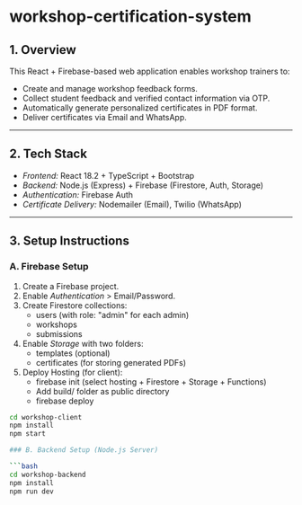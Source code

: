 # workshop-certification-system

## 1. Overview

This React + Firebase-based web application enables workshop trainers to:

- Create and manage workshop feedback forms.
- Collect student feedback and verified contact information via OTP.
- Automatically generate personalized certificates in PDF format.
- Deliver certificates via Email and WhatsApp.

---

## 2. Tech Stack

- *Frontend:* React 18.2 + TypeScript + Bootstrap
- *Backend:* Node.js (Express) + Firebase (Firestore, Auth, Storage)
- *Authentication:* Firebase Auth
- *Certificate Delivery:* Nodemailer (Email), Twilio (WhatsApp)

---

## 3. Setup Instructions

### A. Firebase Setup

1. Create a Firebase project.
2. Enable *Authentication* > Email/Password.
3. Create Firestore collections:
   - users (with role: "admin" for each admin)
   - workshops
   - submissions
4. Enable *Storage* with two folders:
   - templates (optional)
   - certificates (for storing generated PDFs)
5. Deploy Hosting (for client):
   - firebase init (select hosting + Firestore + Storage + Functions)
   - Add build/ folder as public directory
   - firebase deploy

```bash
cd workshop-client
npm install
npm start

### B. Backend Setup (Node.js Server)

```bash
cd workshop-backend
npm install
npm run dev
